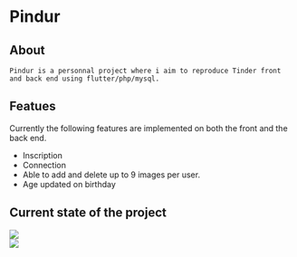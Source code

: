 # Pindur

## About

``Pindur is a personnal project where i aim to reproduce Tinder front and back end using flutter/php/mysql.``

## Featues

Currently the following features are implemented on both the front and the back end.
- Inscription
- Connection
- Able to add and delete up to 9 images per user.
- Age updated on birthday

## Current state of the project

![](https://raw.github.com/L0rentz/Pindur/master/examples/example1.gif)  
![](https://raw.github.com/L0rentz/Pindur/master/examples/example2.gif)  
